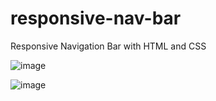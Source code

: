 # responsive-nav-bar
Responsive Navigation Bar with HTML and CSS

![image](https://github.com/KrishanMihiranga/responsive-nav-bar/assets/119467538/b415fc4c-adf1-4249-ba70-30afee574e97)

![image](https://github.com/KrishanMihiranga/responsive-nav-bar/assets/119467538/6c0b75f4-ae65-411c-a716-98ac71d06205)

